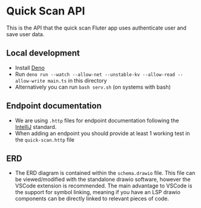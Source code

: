 # Quick Scan API
This is the API that the quick scan Fluter app uses authenticate user and save user data.

## Local development
- Install [Deno](https://deno.com/)
- Run `deno run --watch --allow-net --unstable-kv --allow-read --allow-write main.ts` in this directory
- Alternatively you can run `bash serv.sh` (on systems with bash)

## Endpoint documentation
- We are using `.http` files for endpoint documentation following the [IntelliJ](https://www.jetbrains.com/help/idea/exploring-http-syntax.html#) standard.
- When adding an endpoint you should provide at least 1 working test in the `quick-scan.http` file

## ERD
- The ERD diagram is contained within the `schema.drawio` file. This file can be viewed/modified with the standalone drawio software, however
the VSCode extension is recommended. The main advantage to VSCode is the support for symbol linking, meaning if you have an LSP drawio components can
be directly linked to relevant pieces of code.


